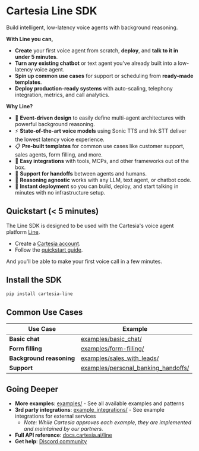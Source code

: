 # Cartesia Line SDK

Build intelligent, low-latency voice agents with background reasoning.

**With Line you can,**
- **Create** your first voice agent from scratch, **deploy**, and **talk to it in under 5 minutes**.
- **Turn any existing chatbot** or text agent you've already built into a low-latency voice agent.
- **Spin up common use cases** for support or scheduling from **ready-made templates**.
- **Deploy production-ready systems** with auto-scaling, telephony integration, metrics, and call analytics.

**Why Line?**

- 🔗 **Event-driven design** to easily define multi-agent architectures with powerful background reasoning.
- ⚡ **State-of-the-art voice models** using Sonic TTS and Ink STT deliver the lowest latency voice experience.
- 📋 **Pre-built templates** for common use cases like customer support, sales agents, form filling, and more.
- 🔌 **Easy integrations** with tools, MCPs, and other frameworks out of the box.
- 🤝 **Support for handoffs** between agents and humans.
- 🧠 **Reasoning agnostic** works with any LLM, text agent, or chatbot code.
- 🚀 **Instant deployment** so you can build, deploy, and start talking in minutes with no infrastructure setup.

## Quickstart (< 5 minutes)

The Line SDK is designed to be used with the Cartesia's voice agent platform [Line](https://cartesia.ai/agents).
- Create a [Cartesia account](https://play.cartesia.ai).
- Follow the [quickstart guide](https://docs.cartesia.ai/line/start-building/talk-to-your-first-agent).

And you'll be able to make your first voice call in a few minutes.

## Install the SDK

```zsh
pip install cartesia-line
```


## Common Use Cases

| Use Case | Example |
|----------|---------|
| **Basic chat** | [examples/basic_chat/](examples/basic_chat/) |
| **Form filling** | [examples/form-filling/](examples/form-filling/) |
| **Background reasoning** | [examples/sales_with_leads/](examples/sales_with_leads/) |
| **Support** | [examples/personal_banking_handoffs/](examples/personal_banking_handoffs/) |

## Going Deeper

- **More examples**: [examples/](examples/) - See all available examples and patterns
- **3rd party integrations**: [example_integrations/](example_integrations/) - See example integrations for external services
  - *Note: While Cartesia approves each example, they are implemented and maintained by our partners.*
- **Full API reference**: [docs.cartesia.ai/line](https://docs.cartesia.ai/line/)
- **Get help**: [Discord community](https://discord.gg/cartesia)
